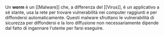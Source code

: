 Un __worm__ è un [[Malware]] che, a differenza del [[Virus]], è un applicativo a sé stante, usa la rete per trovare vulnerabilità nei computer raggiunti e per diffondersi automaticamente.
Questi malware sfruttano le vulnerabilità di sicurezza per diffondersi e la loro diffusione non necessariamente dipende dal fatto di ingannare l'utente per farsi eseguire.